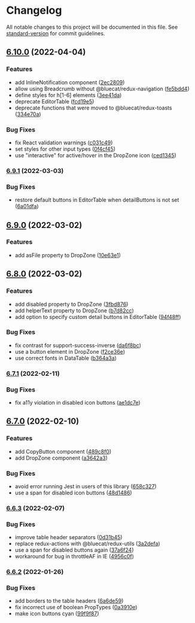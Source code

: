 # Changelog

All notable changes to this project will be documented in this file. See [standard-version](https://github.com/conventional-changelog/standard-version) for commit guidelines.

## [6.10.0](https://gitlab.bluecatlabs.net/bluecat-uiux/pelagos/compare/v6.9.1...v6.10.0) (2022-04-04)

### Features

- add InlineNotification component ([2ec2809](https://gitlab.bluecatlabs.net/bluecat-uiux/pelagos/commit/2ec28097d6c694bee0d112695e2a3f23a5135d74))
- allow using Breadcrumb without @bluecat/redux-navigation ([fe5bdd4](https://gitlab.bluecatlabs.net/bluecat-uiux/pelagos/commit/fe5bdd45ce7f54c2474691cb7aa68fdbd5b7e098))
- define styles for h[1-6] elements ([3ee41da](https://gitlab.bluecatlabs.net/bluecat-uiux/pelagos/commit/3ee41daf6275257b45db75b0f10b2dcbe8c1ad5b))
- deprecate EditorTable ([fcd19e5](https://gitlab.bluecatlabs.net/bluecat-uiux/pelagos/commit/fcd19e51ec99390df031187514b3c967f1c3e43a))
- deprecate functions that were moved to @bluecat/redux-toasts ([334e70a](https://gitlab.bluecatlabs.net/bluecat-uiux/pelagos/commit/334e70a34176321b9340f6a0e1841a9e48430869))

### Bug Fixes

- fix React validation warnings ([c031c49](https://gitlab.bluecatlabs.net/bluecat-uiux/pelagos/commit/c031c49cc12627de4c48bc2e8e781c2272b228dc))
- set styles for other input types ([0f4cf45](https://gitlab.bluecatlabs.net/bluecat-uiux/pelagos/commit/0f4cf45e5385164fd3c6b17e408c899589c04460))
- use "interactive" for active/hover in the DropZone icon ([ced1345](https://gitlab.bluecatlabs.net/bluecat-uiux/pelagos/commit/ced1345f4e3419f43b1cb5a84ce3eb44be3a59a4))

### [6.9.1](https://gitlab.bluecatlabs.net/bluecat-uiux/pelagos/compare/v6.9.0...v6.9.1) (2022-03-03)

### Bug Fixes

- restore default buttons in EditorTable when detailButtons is not set ([6a01dfa](https://gitlab.bluecatlabs.net/bluecat-uiux/pelagos/commit/6a01dfaaad466684f280aa8ced7969f27029f214))

## [6.9.0](https://gitlab.bluecatlabs.net/bluecat-uiux/pelagos/compare/v6.8.0...v6.9.0) (2022-03-02)

### Features

- add asFile property to DropZone ([10e63e1](https://gitlab.bluecatlabs.net/bluecat-uiux/pelagos/commit/10e63e1046c72ce26db7f86527edb07462e84b9f))

## [6.8.0](https://gitlab.bluecatlabs.net/bluecat-uiux/pelagos/compare/v6.7.1...v6.8.0) (2022-03-02)

### Features

- add disabled property to DropZone ([3fbd876](https://gitlab.bluecatlabs.net/bluecat-uiux/pelagos/commit/3fbd876f01d720c82aac8d81ed5866980362741e))
- add helperText property to DropZone ([b7d82cc](https://gitlab.bluecatlabs.net/bluecat-uiux/pelagos/commit/b7d82cc0c0892cad494832a5e0728605cb5e9321))
- add option to specify custom detail buttons in EditorTable ([94f48ff](https://gitlab.bluecatlabs.net/bluecat-uiux/pelagos/commit/94f48ffdd0db3ce35d9a8e308bd80292538e8848))

### Bug Fixes

- fix contrast for support-success-inverse ([da6f8bc](https://gitlab.bluecatlabs.net/bluecat-uiux/pelagos/commit/da6f8bca5a1e38ff6f1a965b99f68e979dfe2686))
- use a button element in DropZone ([f2ce36e](https://gitlab.bluecatlabs.net/bluecat-uiux/pelagos/commit/f2ce36e7216da72706f97cb7e242f4bf7f376b5e))
- use correct fonts in DataTable ([b364a3a](https://gitlab.bluecatlabs.net/bluecat-uiux/pelagos/commit/b364a3aa819a919d152f3246f1532669d885b337))

### [6.7.1](https://gitlab.bluecatlabs.net/bluecat-uiux/pelagos/compare/v6.7.0...v6.7.1) (2022-02-11)

### Bug Fixes

- fix a11y violation in disabled icon buttons ([ae1dc7e](https://gitlab.bluecatlabs.net/bluecat-uiux/pelagos/commit/ae1dc7e29bbece436493427402a37be5188d4275))

## [6.7.0](https://gitlab.bluecatlabs.net/bluecat-uiux/pelagos/compare/v6.6.3...v6.7.0) (2022-02-10)

### Features

- add CopyButton component ([489c8f0](https://gitlab.bluecatlabs.net/bluecat-uiux/pelagos/commit/489c8f03021d224a7708f71d3b87dcbd47266434))
- add DropZone component ([a3642a3](https://gitlab.bluecatlabs.net/bluecat-uiux/pelagos/commit/a3642a3923816d03b447315a8b9718ef4f71f64b))

### Bug Fixes

- avoid error running Jest in users of this library ([658c327](https://gitlab.bluecatlabs.net/bluecat-uiux/pelagos/commit/658c327666eebacdd6d00a99d290c50927142328))
- use a span for disabled icon buttons ([48d1486](https://gitlab.bluecatlabs.net/bluecat-uiux/pelagos/commit/48d148638bd95a479d3af3c20bfee387409c3d86))

### [6.6.3](https://gitlab.bluecatlabs.net/bluecat-uiux/pelagos/compare/v6.6.2...v6.6.3) (2022-02-07)

### Bug Fixes

- improve table header separators ([0d31b45](https://gitlab.bluecatlabs.net/bluecat-uiux/pelagos/commit/0d31b450fec233a18375e327db93c077339c5662))
- replace redux-actions with @bluecat/redux-utils ([3a2defa](https://gitlab.bluecatlabs.net/bluecat-uiux/pelagos/commit/3a2defaa8f087d8453cd7d5cf11c2e4ef355d6ef))
- use a span for disabled buttons again ([37a6f24](https://gitlab.bluecatlabs.net/bluecat-uiux/pelagos/commit/37a6f24f7898187f6e3abfc9e11fc60c05a31521))
- workaround for bug in throttleAF in IE ([4956c0f](https://gitlab.bluecatlabs.net/bluecat-uiux/pelagos/commit/4956c0fd37784c877420f38ba300bfd37a8baff5))

### [6.6.2](https://gitlab.bluecatlabs.net/bluecat-uiux/pelagos/compare/v6.6.1...v6.6.2) (2022-01-26)

### Bug Fixes

- add borders to the table headers ([6a6de59](https://gitlab.bluecatlabs.net/bluecat-uiux/pelagos/commit/6a6de591c5463de8089a702cf15a83a6ea7db100))
- fix incorrect use of boolean PropTypes ([0a3910e](https://gitlab.bluecatlabs.net/bluecat-uiux/pelagos/commit/0a3910e69967bb6e4019ac04f7bc842e7e4750a9))
- make icon buttons cyan ([99f9f87](https://gitlab.bluecatlabs.net/bluecat-uiux/pelagos/commit/99f9f87d7062fad7f222d85eb50bd25559d94b8e))
